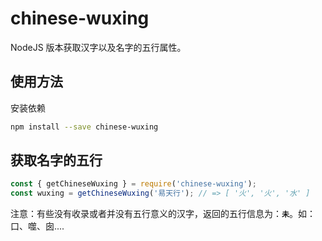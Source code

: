# chinese-wuxing
NodeJS 版本获取汉字以及名字的五行属性。

## 使用方法

安装依赖

```bash
npm install --save chinese-wuxing
```

## 获取名字的五行
```javascript
const { getChineseWuxing } = require('chinese-wuxing');
const wuxing = getChineseWuxing('易天行'); // => [ '火', '火', '水' ]
```

注意：有些没有收录或者并没有五行意义的汉字，返回的五行信息为：**`未`**。如：口、噬、囱....

